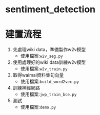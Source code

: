 # sentiment_detection


# 建置流程
1. 先處理wiki data，準備製作w2v模型
    - 使用檔案:`w2v_seg.py`
2. 使用處理好的wiki data訓練w2v模型
    - 使用檔案:`w2v_train.py`
3. 取得waimai資料集句向量
    - 使用檔案:`build_word2vec.py`
4. 訓練神經網路
    -  使用檔案:`jwp_train_bce.py`
5. 測試
    - 使用檔案:`demo.py`